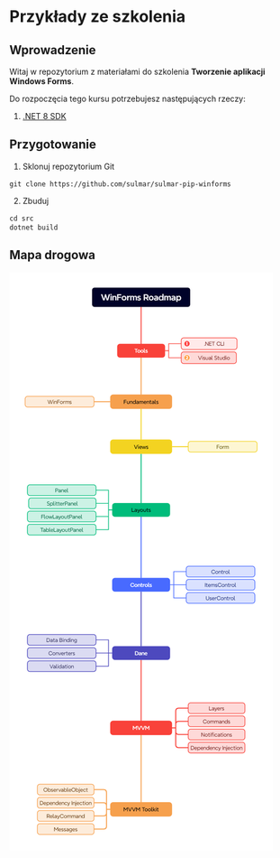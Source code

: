 
# Przykłady ze szkolenia

## Wprowadzenie

Witaj w repozytorium z materiałami do szkolenia **Tworzenie aplikacji Windows Forms**.

Do rozpoczęcia tego kursu potrzebujesz następujących rzeczy:

1. [.NET 8 SDK](https://dotnet.microsoft.com/en-us/download/dotnet/8.0)

## Przygotowanie
1. Sklonuj repozytorium Git
```
git clone https://github.com/sulmar/sulmar-pip-winforms
```
2. Zbuduj
```
cd src
dotnet build
```

## Mapa drogowa
![Roadmap](docs/roadmap.png)
